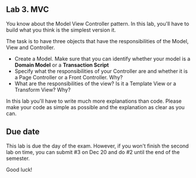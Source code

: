 ## Lab 3. MVC
You know about the Model View Controller pattern. In this lab, you'll have to
build what you think is the simplest version it.

The task is to have three objects that have the responsibilities of the Model,
View and Controller.

- Create a Model. Make sure that you can identify whether your model is a **Domain Model** or a **Transaction Script**
- Specify what the responsibilities of your Controller are and whether it is a Page Controller or a Front Controller. Why?
- What are the responsibilities of the view? Is it a Template View or a Transform View? Why?

In this lab you'll have to write much more explanations than code. Please make your code as simple as possible and the explanation as clear as you can.


## Due date
This lab is due the day of the exam. However, if you won't finish the second lab
on time, you can submit #3 on Dec 20 and do #2 until the end of the semester.

Good luck!
